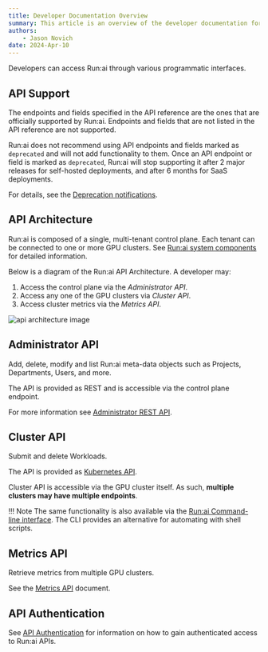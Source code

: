 ```yaml
---
title: Developer Documentation Overview
summary: This article is an overview of the developer documentation for the Run:ai platform.
authors:
    - Jason Novich
date: 2024-Apr-10
---
```


Developers can access Run:ai through various programmatic interfaces.

## API Support

The endpoints and fields specified in the API reference are the ones that are officially supported by Run:ai. Endpoints and fields that are not listed in the API reference are not supported.

Run:ai does not recommend using API endpoints and fields marked as `deprecated` and will not add functionality to them. Once an API endpoint or field is marked as `deprecated`, Run:ai will stop supporting it after 2 major releases for self-hosted deployments, and after 6 months for SaaS deployments.

For details, see the [Deprecation notifications](../home/whats-new-2-17.md#deprecation-notifications).

## API Architecture

Run:ai is composed of a single, multi-tenant control plane. Each tenant can be connected to one or more GPU clusters. See [Run:ai system components](../home/components.md) for detailed information.

Below is a diagram of the Run:ai API Architecture. A developer may:

1. Access the control plane via the _Administrator API_.
2. Access any one of the GPU clusters via _Cluster API_.
3. Access cluster metrics via the _Metrics API_.  

![api architecture image](img/api-architecture.png)

## Administrator API

Add, delete, modify and list Run:ai meta-data objects such as Projects, Departments, Users, and more.

The API is provided as REST and is accessible via the control plane endpoint.  

For more information see [Administrator REST API](admin-rest-api/overview.md).

## Cluster API

Submit and delete Workloads.

The API is provided as [Kubernetes API](./cluster-api/submit-yaml.md).

Cluster API is accessible via the GPU cluster itself. As such, **multiple clusters may have multiple endpoints**.

!!! Note
    The same functionality is also available via the [Run:ai Command-line interface](../Researcher/cli-reference/Introduction.md). The CLI provides an alternative for automating with shell scripts.

## Metrics API

Retrieve metrics from multiple GPU clusters.

See the [Metrics API](metrics/metrics.md) document.

## API Authentication

See [API Authentication](rest-auth.md) for information on how to gain authenticated access to Run:ai APIs.
